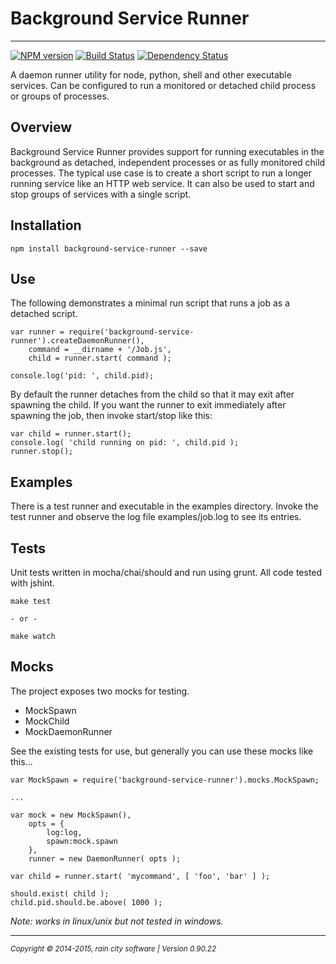 # Background Service Runner
- - -

[![NPM version](https://badge.fury.io/js/background-service-runner.svg)](http://badge.fury.io/js/background-service-runner)
[![Build Status](https://travis-ci.org/darrylwest/background-service-runner.svg?branch=develop)](https://travis-ci.org/darrylwest/background-service-runner)
[![Dependency Status](https://david-dm.org/darrylwest/background-service-runner.svg)](https://david-dm.org/darrylwest/background-service-runner)

A daemon runner utility for node, python, shell and other executable services.  Can be configured to run a monitored or detached child process or groups of processes.

## Overview

Background Service Runner provides support for running executables in the background as detached, independent processes or as fully monitored child processes.  The typical use case is to create a short script to run a longer running service like an HTTP web service.  It can also be used to start and stop groups of services with a single script.

## Installation

	npm install background-service-runner --save

## Use

The following demonstrates a minimal run script that runs a job as a detached script.

    var runner = require('background-service-runner').createDaemonRunner(),
        command = __dirname + '/Job.js',
        child = runner.start( command );
        
    console.log('pid: ', child.pid);
    
By default the runner detaches from the child so that it may exit after spawning the child.  If you want the runner to exit immediately after spawning the job, then invoke start/stop like this:

	var child = runner.start();
	console.log( 'child running on pid: ', child.pid );
	runner.stop();

## Examples

There is a test runner and executable in the examples directory.  Invoke the test runner and observe the log file examples/job.log to see its entries.

## Tests

Unit tests written in mocha/chai/should and run using grunt.  All code tested with jshint.  

	make test
	
	- or -
	
	make watch
	
## Mocks

The project exposes two mocks for testing.

* MockSpawn
* MockChild
* MockDaemonRunner

See the existing tests for use, but generally you can use these mocks like this...

	var MockSpawn = require('background-service-runner').mocks.MockSpawn;
	
	...
	
	var mock = new MockSpawn(),
		opts = {
			log:log,
			spawn:mock.spawn
		},
		runner = new DaemonRunner( opts );
		
	var child = runner.start( 'mycommand', [ 'foo', 'bar' ] );
	
	should.exist( child );
	child.pid.should.be.above( 1000 );
	
	

_Note: works in linux/unix but not tested in windows._

- - -
<p><small><em>Copyright © 2014-2015, rain city software | Version 0.90.22</em></small></p>
